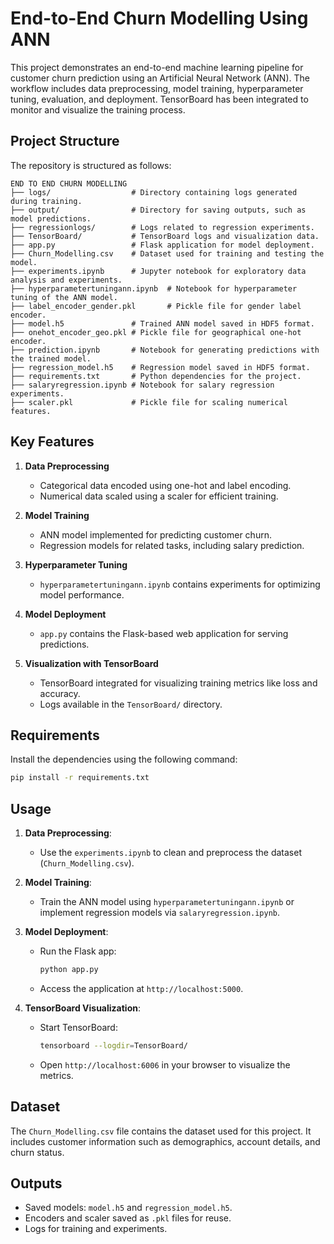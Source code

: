 # End-to-End Churn Modelling Using ANN

This project demonstrates an end-to-end machine learning pipeline for customer churn prediction using an Artificial Neural Network (ANN). The workflow includes data preprocessing, model training, hyperparameter tuning, evaluation, and deployment. TensorBoard has been integrated to monitor and visualize the training process.

## Project Structure

The repository is structured as follows:

```
END TO END CHURN MODELLING
├── logs/                  # Directory containing logs generated during training.
├── output/                # Directory for saving outputs, such as model predictions.
├── regressionlogs/        # Logs related to regression experiments.
├── TensorBoard/           # TensorBoard logs and visualization data.
├── app.py                 # Flask application for model deployment.
├── Churn_Modelling.csv    # Dataset used for training and testing the model.
├── experiments.ipynb      # Jupyter notebook for exploratory data analysis and experiments.
├── hyperparametertuningann.ipynb  # Notebook for hyperparameter tuning of the ANN model.
├── label_encoder_gender.pkl       # Pickle file for gender label encoder.
├── model.h5               # Trained ANN model saved in HDF5 format.
├── onehot_encoder_geo.pkl # Pickle file for geographical one-hot encoder.
├── prediction.ipynb       # Notebook for generating predictions with the trained model.
├── regression_model.h5    # Regression model saved in HDF5 format.
├── requirements.txt       # Python dependencies for the project.
├── salaryregression.ipynb # Notebook for salary regression experiments.
├── scaler.pkl             # Pickle file for scaling numerical features.
```

## Key Features

1. **Data Preprocessing**
   - Categorical data encoded using one-hot and label encoding.
   - Numerical data scaled using a scaler for efficient training.

2. **Model Training**
   - ANN model implemented for predicting customer churn.
   - Regression models for related tasks, including salary prediction.

3. **Hyperparameter Tuning**
   - `hyperparametertuningann.ipynb` contains experiments for optimizing model performance.

4. **Model Deployment**
   - `app.py` contains the Flask-based web application for serving predictions.

5. **Visualization with TensorBoard**
   - TensorBoard integrated for visualizing training metrics like loss and accuracy.
   - Logs available in the `TensorBoard/` directory.

## Requirements

Install the dependencies using the following command:

```bash
pip install -r requirements.txt
```

## Usage

1. **Data Preprocessing**:
   - Use the `experiments.ipynb` to clean and preprocess the dataset (`Churn_Modelling.csv`).

2. **Model Training**:
   - Train the ANN model using `hyperparametertuningann.ipynb` or implement regression models via `salaryregression.ipynb`.

3. **Model Deployment**:
   - Run the Flask app:
     ```bash
     python app.py
     ```
   - Access the application at `http://localhost:5000`.

4. **TensorBoard Visualization**:
   - Start TensorBoard:
     ```bash
     tensorboard --logdir=TensorBoard/
     ```
   - Open `http://localhost:6006` in your browser to visualize the metrics.

## Dataset

The `Churn_Modelling.csv` file contains the dataset used for this project. It includes customer information such as demographics, account details, and churn status.

## Outputs

- Saved models: `model.h5` and `regression_model.h5`.
- Encoders and scaler saved as `.pkl` files for reuse.
- Logs for training and experiments.


